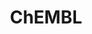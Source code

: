 ---
bigquery: https://console.cloud.google.com/bigquery?p=patents-public-data&d=ebi_chembl&page=dataset
citation: '"The ChEMBL database in 2017." Anna Gaulton, Anne Hersey, Michał Nowotka,
  A Patrícia Bento, Jon Chambers, David Mendez, Prudence Mutowo, Francis Atkinson,
  Louisa J Bellis, Elena Cibrián-Uhalte, Mark Davies, Nathan Dedman, Anneli Karlsson,
  María Paula Magariños, John P Overington, George Papadatos, Ines Smit, Andrew R
  Leach Nucleic acids Research (2017) 45 (Database Issue), D945-D954'
contributors: European Bioinformatics Institute
cost: None
description: ChEMBL Data is a manually curated database of small molecules used in
  drug discovery, including information about existing patented drugs.
documentation: 'schema: https://www.ebi.ac.uk/chembl/db_schema


  '
last_edit: 04/12/2022, 08:28:44
location: https://console.cloud.google.com/marketplace/product/google_patents_public_datasets/chembl
maintained_by: EMBL-EBI, an outstation of European Molecular Biology Laboratory
related_publications: '

  ChEMBL: towards direct deposition of bioassay data.


  Mendez D, Gaulton A, Bento AP, Chambers J, De Veij M, Félix E, Magariños MP, Mosquera
  JF, Mutowo P, Nowotka M, Gordillo-Marañón M, Hunter F, Junco L, Mugumbate G, Rodriguez-Lopez
  M, Atkinson F, Bosc N, Radoux CJ, Segura-Cabrera A, Hersey A, Leach AR.


  — Nucleic Acids Res. 2019; 47(D1):D930-D940. doi: 10.1093/nar/gky1075

  '
schema_fields:
- efo_id
- assay_source
- pref_name
- oc_id
- cell_description
- chebi_par_id
- target_desc
- level4
- downgraded
- drugind_id
- bao_endpoint
- predbind_id
- standard_text_value
- standard_relation
- therapeutic_flag
- sequence
- curation_comment
- research_stem
- level2
- title
- first_page
- active_ingredient
- value
- l1
- molecular_species
- indref_id
- activity_id
- published_units
- tax_id
- src_short_name
- mc_target_name
- type
- authors
- relationship_type
- warning_class
- co_stem_id
- assay_strain
- level5
- uberon_id
- hrac_code
- hba_lipinski
- text_value
- ddd_value
- mechanism_comment
- domain_type
- irac_class_id
- approval_date
- bao_id
- mol_atc_id
- domain_description
- trade_name
- db_source
- substrate_record_id
- parent_type
- confidence_score
- num_alerts
- assay_class_id
- oral
- mutation
- enzyme_tid
- ass_cls_map_id
- ddd_comment
- assay_id
- cell_ontology_id
- comp_class_id
- le
- standard_flag
- natural_product
- selectivity_comment
- aspect
- ad_type
- cx_logd
- level2_description
- full_mwt
- level4_description
- src_assay_id
- patent_id
- metabolite_record_id
- assay_subcellular_fraction
- withdrawn_flag
- nda_type
- assay_organism
- target_mapping
- assay_category
- job_id
- pathway_key
- relationship_desc
- helm_notation
- doi
- mesh_id
- ref_type
- ddd_admr
- confidence
- warning_country
- standard_upper_value
- mol_frac_id
- bei
- cell_name
- tissue_id
- clo_id
- volume
- uo_units
- start_position
- source_domain_id
- protein_class_desc
- ro3_pass
- pchembl_value
- priority
- variant_id
- met_conversion
- publication_number
- l6
- molsyn_id
- l5
- pathway_id
- idx
- level1_description
- mc_tax_id
- toid
- alert_name
- molfile
- lle
- rtb
- submission_date
- acd_most_apka
- warnref_id
- mc_organism
- as_id
- go_id
- mol_hrac_id
- withdrawn_class
- last_active
- cellosaurus_id
- prod_pat_id
- species_group_flag
- targrel_id
- log_id
- binding_site_comment
- disease_efficacy
- parent_id
- creation_date
- mecref_id
- journal
- major_class
- warning_year
- syn_type
- record_id
- company
- sei
- applicant_full_name
- entity_type
- status
- domain_name
- met_id
- molecule_type
- protclasssyn_id
- standard_type
- class_type
- l3
- product_id
- level3_description
- sequence_md5sum
- related_tid
- parameter_type
- accession
- patent_no
- alogp
- ridx
- chembl_id
- parent_molregno
- num_lipinski_ro5_violations
- source
- active_molregno
- assay_tissue
- definition
- acd_most_bpka
- annotation
- stem
- previous_company
- ref_url
- smid
- rgid
- src_id
- result_flag
- mec_id
- metref_id
- drug_product_flag
- l4
- assay_test_type
- protein_class_synonym
- direct_interaction
- end_position
- warning_description
- cx_most_apka
- patent_use_code
- site_residues
- hbd_lipinski
- drug_record_id
- standard_value
- hba
- units
- component_id
- atc_code
- drug_substance_flag
- last_page
- l7
- patent_expire_date
- num_ro5_violations
- version
- prodrug
- assay_desc
- irac_code
- std_act_id
- cl_lincs_id
- db_version
- level3
- availability_type
- updated_by
- organism
- compound_name
- cell_source_organism
- data_validity_comment
- mesh_heading
- normal_range_max
- ddd_units
- published_value
- mc_target_accession
- orig_description
- efo_term
- usan_substem
- inorganic_flag
- normal_range_min
- heavy_atoms
- name
- route
- compsyn_id
- standard_units
- curated_by
- pubmed_id
- standard_inchi_key
- tbl
- activity_count
- qudt_units
- relation
- frac_class_id
- parent_go_id
- qed_weighted
- usan_stem_definition
- hbd
- entity_id
- first_in_class
- standard_inchi
- tid
- res_stem_id
- canonical_smiles
- cidx
- updated_on
- issue
- prediction_method
- year
- polymer_flag
- actsm_id
- black_box_warning
- delist_flag
- met_comment
- caloha_id
- warning_id
- comp_go_id
- structure_type
- assay_type
- abstract
- upper_value
- mechanism_of_action
- cpd_str_alert_id
- first_approval
- molregno
- published_relation
- dosage_form
- country
- src_description
- activity_comment
- full_molformula
- ingredient
- acd_logd
- mw_freebase
- doc_type
- max_phase
- doc_id
- chirality
- withdrawn_country
- cell_id
- usan_year
- molecular_mechanism
- smarts
- ap_id
- l2
- innovator_company
- level1
- synonyms
- short_name
- warning_type
- ddd_id
- stat
- stem_class
- who_extra
- usan_stem_id
- hrac_class_id
- mw_monoisotopic
- aidx
- parameter_value
- component_type
- published_type
- topical
- ref_id
- alert_set_id
- withdrawn_reason
- l8
- set_name
- homologue
- compound_key
- formulation_id
- enzyme_name
- indication_class
- path
- alert_id
- action_type
- withdrawn_year
- cx_logp
- potential_duplicate
- assay_param_id
- src_compound_id
- targcomp_id
- protein_class_id
- component_synonym
- compd_id
- tid_fixed
- description
- max_phase_for_ind
- relationship
- psa
- target_type
- isoform
- biocomp_id
- dosed_ingredient
- acd_logp
- sitecomp_id
- bto_id
- parenteral
- assay_cell_type
- label
- who_name
- site_id
- frac_code
- usan_stem
- site_name
- subgroup
- bao_format
- mc_target_type
- cell_source_tax_id
- comments
- class_level
- domain_id
- mol_irac_id
- cell_source_tissue
- cx_most_bpka
- aromatic_rings
- strength
- assay_tax_id
shortname: chembl
tags:
- biotechnology
- health
- chemical
- bioinformatics
- medical
terms_of_use: CC BY-SA 3.0
title: ChEMBL
uuid: e232a192-965c-4ec9-904c-155b6dfe56c5
---